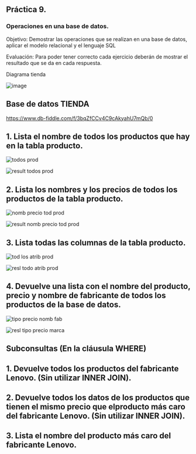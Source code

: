 ## Práctica 9.
### Operaciones en una base de datos.
Objetivo: Demostrar las operaciones que se realizan en una base de datos, aplicar el modelo relacional y el lenguaje SQL

Evaluación: Para poder tener correcto cada ejercicio deberán de mostrar el resultado que se da en cada respuesta.


Diagrama tienda 

![image](https://user-images.githubusercontent.com/104279978/173166903-0b4b13af-edc1-4a39-863a-2d04ed936761.png)


## Base de datos TIENDA 
https://www.db-fiddle.com/f/3bqZfCCv4C9cAkyahU7mQb/0


## 1. Lista el nombre de todos los productos que hay en la tabla producto.


![todos prod ](https://user-images.githubusercontent.com/104279978/173167190-fb743e81-975d-4eb5-a1a4-680f0b8c2203.png)


![result todos prod](https://user-images.githubusercontent.com/104279978/173167194-b1f49367-0a5c-4ca1-893b-00d1af90b9f3.png)




## 2. Lista los nombres y los precios de todos los productos de la tabla producto.


![nomb precio tod prod](https://user-images.githubusercontent.com/104279978/173167278-fd7961e4-8ab4-444c-b944-5a34af376bbe.png)


![result nomb precio tod prod](https://user-images.githubusercontent.com/104279978/173167281-bf5495c0-1c83-4f7c-a8a4-9b6378b82da0.png)



## 3. Lista todas las columnas de la tabla producto.


![tod los atrib prod](https://user-images.githubusercontent.com/104279978/173167438-a6f133a5-5381-4908-8db5-55ebffdfc89e.png)


![resl todo atrib prod ](https://user-images.githubusercontent.com/104279978/173167453-30e8ce13-f36a-4378-9fcb-12f90d539b3e.png)



## 4. Devuelve una lista con el nombre del producto, precio y nombre de fabricante de todos los productos de la base de datos.


![tipo precio nomb fab](https://user-images.githubusercontent.com/104279978/173168199-be049820-d4d9-42e4-9c72-357af23f50cd.png)



![resl tipo precio marca](https://user-images.githubusercontent.com/104279978/173168202-02c7de01-710a-4851-9440-4a74883ca3fd.png)



## Subconsultas (En la cláusula WHERE)
## 1. Devuelve todos los productos del fabricante Lenovo. (Sin utilizar INNER JOIN).






## 2. Devuelve todos los datos de los productos que tienen el mismo precio que elproducto más caro del fabricante Lenovo. (Sin utilizar INNER JOIN).






## 3. Lista el nombre del producto más caro del fabricante Lenovo.




